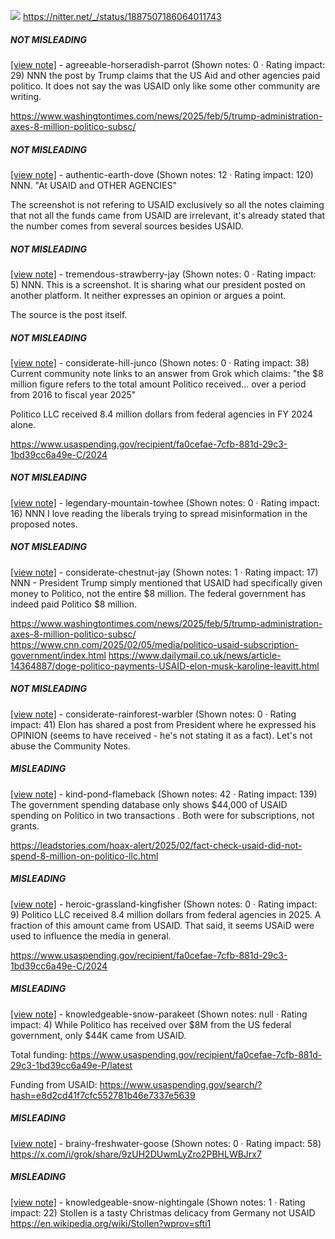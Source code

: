 ![](https://i.imgur.com/6BSFE4y.png)
https://nitter.net/_/status/1887507186064011743
##### NOT MISLEADING

[[view note]](https://x.com/i/birdwatch/n/1887551188054515989) - agreeable-horseradish-parrot (Shown notes: 0 · Rating impact: 29)
NNN the post by Trump claims that the US Aid and other agencies paid politico.  It does not say the was USAID only like some other community are writing.

https://www.washingtontimes.com/news/2025/feb/5/trump-administration-axes-8-million-politico-subsc/

##### NOT MISLEADING

[[view note]](https://x.com/i/birdwatch/n/1887542560442200546) - authentic-earth-dove (Shown notes: 12 · Rating impact: 120)
NNN. "At USAID and OTHER AGENCIES"

The screenshot is not refering to USAID exclusively so all the notes claiming that not all the funds came from USAID are irrelevant, it's already stated that the number comes from several sources besides USAID.

##### NOT MISLEADING

[[view note]](https://x.com/i/birdwatch/n/1887526813263638841) - tremendous-strawberry-jay (Shown notes: 0 · Rating impact: 5)
NNN.  This is a screenshot.  It is sharing what our president posted on another platform.  It neither expresses an opinion or argues a point.

The source is the post itself.

##### NOT MISLEADING

[[view note]](https://x.com/i/birdwatch/n/1887516812583313475) - considerate-hill-junco (Shown notes: 0 · Rating impact: 38)
Current community note links to an answer from Grok which claims: "the $8 million figure refers to the total amount Politico received... over a period from 2016 to fiscal year 2025"

Politico LLC received 8.4 million dollars from federal agencies in FY 2024 alone.

https://www.usaspending.gov/recipient/fa0cefae-7cfb-881d-29c3-1bd39cc6a49e-C/2024

##### NOT MISLEADING

[[view note]](https://x.com/i/birdwatch/n/1887516647373554008) - legendary-mountain-towhee (Shown notes: 0 · Rating impact: 16)
NNN I love reading the liberals trying to spread misinformation in the proposed notes. 

##### NOT MISLEADING

[[view note]](https://x.com/i/birdwatch/n/1887511568163746211) - considerate-chestnut-jay (Shown notes: 1 · Rating impact: 17)
NNN - President Trump simply mentioned that USAID had specifically given money to Politico, not the entire $8 million. The federal government has indeed paid Politico $8 million. 

https://www.washingtontimes.com/news/2025/feb/5/trump-administration-axes-8-million-politico-subsc/
https://www.cnn.com/2025/02/05/media/politico-usaid-subscription-government/index.html
https://www.dailymail.co.uk/news/article-14364887/doge-politico-payments-USAID-elon-musk-karoline-leavitt.html

##### NOT MISLEADING

[[view note]](https://x.com/i/birdwatch/n/1887511050834395388) - considerate-rainforest-warbler (Shown notes: 0 · Rating impact: 41)
Elon has shared a post from President where he expressed his OPINION (seems to have received - he's not stating it as a fact). Let's not abuse the Community Notes. 

##### MISLEADING

[[view note]](https://x.com/i/birdwatch/n/1887537411220975816) - kind-pond-flameback (Shown notes: 42 · Rating impact: 139)
The government spending database only shows $44,000 of USAID spending on Politico in two transactions . Both were for subscriptions, not grants.

https://leadstories.com/hoax-alert/2025/02/fact-check-usaid-did-not-spend-8-million-on-politico-llc.html

##### MISLEADING

[[view note]](https://x.com/i/birdwatch/n/1887523129313968331) - heroic-grassland-kingfisher (Shown notes: 0 · Rating impact: 9)
Politico LLC received 8.4 million dollars from federal agencies in 2025. A fraction of this amount came from USAID. That said, it seems USAiD were used to influence the media in general. 

https://www.usaspending.gov/recipient/fa0cefae-7cfb-881d-29c3-1bd39cc6a49e-C/2024

##### MISLEADING

[[view note]](https://x.com/i/birdwatch/n/1887520287195078920) - knowledgeable-snow-parakeet (Shown notes: null · Rating impact: 4)
While Politico has received over $8M from the US federal government, only $44K came from USAID.

Total funding:
https://www.usaspending.gov/recipient/fa0cefae-7cfb-881d-29c3-1bd39cc6a49e-P/latest

Funding from USAID:
https://www.usaspending.gov/search/?hash=e8d2cd41f7cfc552781b46e7337e5639

##### MISLEADING

[[view note]](https://x.com/i/birdwatch/n/1887508437988151662) - brainy-freshwater-goose (Shown notes: 0 · Rating impact: 58)
https://x.com/i/grok/share/9zUH2DUwmLyZro2PBHLWBJrx7

##### MISLEADING

[[view note]](https://x.com/i/birdwatch/n/1887530741321355669) - knowledgeable-snow-nightingale (Shown notes: 1 · Rating impact: 22)
Stollen is a tasty Christmas delicacy from Germany not USAID
https://en.wikipedia.org/wiki/Stollen?wprov=sfti1
